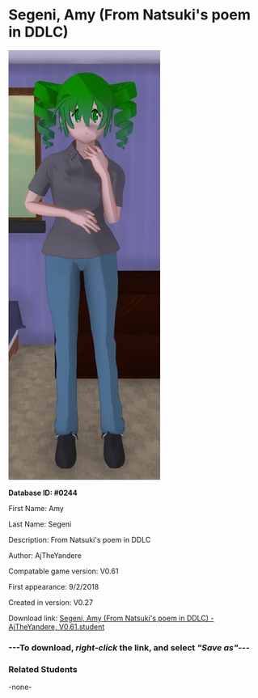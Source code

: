 # Segeni, Amy (From Natsuki's poem in DDLC)

<img src="../../Files/Images/Segeni, Amy (From Natsuki's poem in DDLC).png" title="Segeni, Amy (From Natsuki's poem in DDLC) - AjTheYandere, V0.61">

**Database ID: #0244**

First Name: Amy

Last Name: Segeni

Description: From Natsuki's poem in DDLC

Author: AjTheYandere

Compatable game version: V0.61

First appearance: 9/2/2018

Created in version: V0.27

Download link: <a href="https://raw.githubusercontent.com/Arbiter1223/Daigaku-Gurashi-Custom-Students/master/Files/Student%20Files/Segeni%2C%20Amy%20(From%20Natsuki's%20poem%20in%20DDLC)%20-%20AjTheYandere%2C%20V0.61.student">Segeni, Amy (From Natsuki's poem in DDLC) - AjTheYandere, V0.61.student</a>

### ---**To download, _right-click_ the link, and select _"Save as"_**---

### Related Students

-none-
